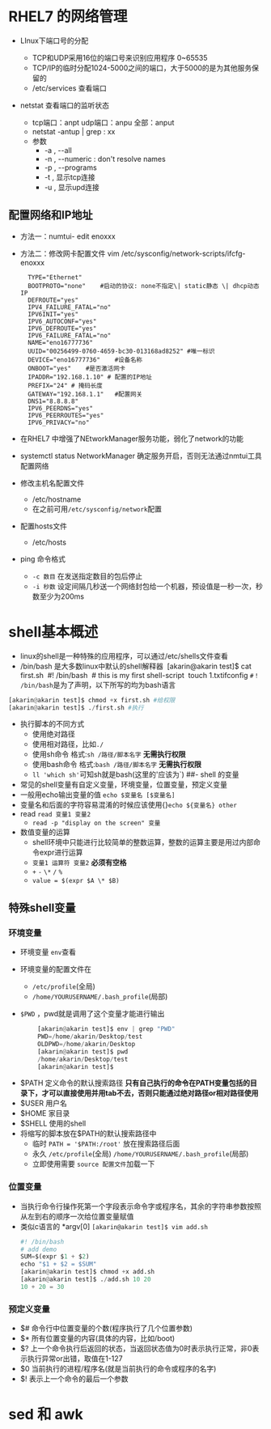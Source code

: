 # RHEL7 的网络管理
- LInux下端口号的分配
    - TCP和UDP采用16位的端口号来识别应用程序 0~65535
    - TCP/IP的临时分配1024-5000之间的端口，大于5000的是为其他服务保留的
    - /etc/services 查看端口

- netstat 查看端口的监听状态
    - tcp端口：anpt udp端口：anpu 全部：anput
    - netstat -antup | grep : xx
    - 参数
        - -a , --all
        - -n , --numeric : don't resolve names
        - -p , --programs
        - -t , 显示tcp连接
        - -u , 显示upd连接

## 配置网络和IP地址
- 方法一：numtui- edit enoxxx
- 方法二：修改网卡配置文件 vim /etc/sysconfig/network-scripts/ifcfg-enoxxx

    	TYPE="Ethernet"
        BOOTPROTO="none"	#启动的协议: none不指定\| static静态 \| dhcp动态IP
        DEFROUTE="yes"
        IPV4_FAILURE_FATAL="no"
        IPV6INIT="yes"
        IPV6_AUTOCONF="yes"
        IPV6_DEFROUTE="yes"
        IPV6_FAILURE_FATAL="no"
        NAME="eno16777736"
        UUID="00256499-0760-4659-bc30-013168ad8252" #唯一标识
        DEVICE="eno16777736" 	#设备名称
        ONBOOT="yes"	#是否激活网卡
        IPADDR="192.168.1.10" # 配置的IP地址
        PREFIX="24"	# 掩码长度
        GATEWAY="192.168.1.1"	#配置网关
        DNS1="8.8.8.8"
        IPV6_PEERDNS="yes"
        IPV6_PEERROUTES="yes"
        IPV6_PRIVACY="no"
- 在RHEL7 中增强了NEtworkManager服务功能，弱化了network的功能
- systemctl status NetworkManager 确定服务开启，否则无法通过nmtui工具配置网络

- 修改主机名配置文件
    - /etc/hostname
    - 在之前可用`/etc/sysconfig/network`配置
- 配置hosts文件

    - /etc/hosts
- ping 命令格式
    - `-c 数目` 在发送指定数目的包后停止
    - `-i 秒数` 设定间隔几秒送一个网络封包给一个机器，预设值是一秒一次，秒数至少为200ms

# shell基本概述
- linux的shell是一种特殊的应用程序，可以通过/etc/shells文件查看
- /bin/bash 是大多数linux中默认的shell解释器
    ​    [akarin@akarin test]$ cat first.sh
    ​    #! /bin/bash
    ​    # this is my first shell-script
    ​    touch 1.txt
    ​    ifconfig
`#！ /bin/bash`是为了声明，以下所写的均为bash语言
```python
[akarin@akarin test]$ chmod +x first.sh #给权限
[akarin@akarin test]$ ./first.sh #执行
```
- 执行脚本的不同方式
    - 使用绝对路径
    - 使用相对路径，比如`./`
    - 使用sh命令 格式:`sh /路径/脚本名字` **无需执行权限**
    - 使用bash命令 格式:`bash /路径/脚本名字` **无需执行权限**
    - `ll 'which sh'`可知sh就是bash(这里的'应该为\`)
##- shell 的变量
- 常见的shell变量有自定义变量，环境变量，位置变量，预定义变量
- 一般用echo输出变量的值 `echo $变量名 [$变量名]`
- 变量名和后面的字符容易混淆的时候应该使用{}`echo ${变量名} other`
- read `read 变量1 变量2`
    - `read -p "display on the screen" 变量`
- 数值变量的运算
    - shell环境中只能进行比较简单的整数运算，整数的运算主要是用过内部命令expr进行运算
    - `变量1 运算符 变量2` **必须有空格**
    - `+` `-` `\*` `/` `%`
    - `value = $(expr $A \* $B)`

## 特殊shell变量
### 环境变量
- 环境变量 `env`查看
- 环境变量的配置文件在
    - `/etc/profile`(全局)
    - `/home/YOURUSERNAME/.bash_profile`(局部)

- `$PWD` ，pwd就是调用了这个变量才能进行输出
```python
        [akarin@akarin test]$ env | grep "PWD"
        PWD=/home/akarin/Desktop/test
        OLDPWD=/home/akarin/Desktop
        [akarin@akarin test]$ pwd
        /home/akarin/Desktop/test
        [akarin@akarin test]$
```
- $PATH 定义命令的默认搜索路径 **只有自己执行的命令在PATH变量包括的目录下，才可以直接使用并用tab不去，否则只能通过绝对路径or相对路径使用**
- $USER  用户名
- $HOME  家目录
- $SHELL  使用的shell
- 将缩写的脚本放在$PATH的默认搜索路径中
    - 临时 `PATH = '$PATH:/root'` 放在搜索路径后面
    - 永久
        `/etc/profile`(全局)
        `/home/YOURUSERNAME/.bash_profile`(局部)
    - 立即使用需要 `source 配置文件`加载一下

### 位置变量
- 当执行命令行操作死第一个字段表示命令字或程序名，其余的字符串参数按照从左到右的顺序一次给位置变量赋值
- 类似c语言的 *argv[0]
		`[akarin@akarin test]$ vim add.sh`
    ```python
   #! /bin/bash
   # add demo
   SUM=$(expr $1 + $2)
   echo "$1 + $2 = $SUM"
   [akarin@akarin test]$ chmod +x add.sh
   [akarin@akarin test]$ ./add.sh 10 20
   10 + 20 = 30
    ```

### 预定义变量
- $# 命令行中位置变量的个数(程序执行了几个位置参数)
- $* 所有位置变量的内容(具体的内容，比如/boot)
- $? 上一个命令执行后返回的状态，当返回状态值为0时表示执行正常，非0表示执行异常or出错，取值在1-127
- $0 当前执行的进程/程序名(就是当前执行的命令或程序的名字)
- $! 表示上一个命令的最后一个参数

# sed 和 awk
